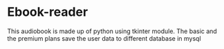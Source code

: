 # Ebook-reader
This audiobook is made up of python using tkinter module. 
The basic and the premium plans save the user data to different database in mysql
